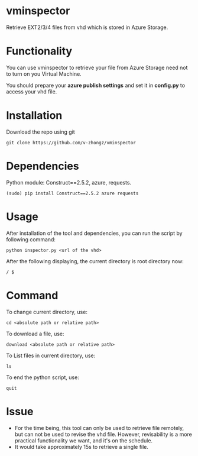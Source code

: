 # vminspector
Retrieve EXT2/3/4 files from vhd which is stored in Azure Storage.

Functionality
==========
You can use vminspector to retrieve your file from Azure Storage need not to turn on you Virtual Machine.    

You should prepare your **azure publish settings** and set it in **config.py** to access your vhd file.

Installation
============
Download the repo using git

	git clone https://github.com/v-zhongz/vminspector

Dependencies
============

Python module: Construct==2.5.2, azure, requests.    

    (sudo) pip install Construct==2.5.2 azure requests

Usage
=====
After installation of the tool and dependencies, you can run the script by following command:

    python inspector.py <url of the vhd>

After the following displaying, the current directory is root directory now:

	/ $ 
	
Command
=====
To change current directory, use:

	cd <absolute path or relative path>
	
To download a file, use:

	download <absolute path or relative path>
	
To List files in current directory, use:

	ls

To end the python script, use:

	quit
	
Issue
=====
- For the time being, this tool can only be used to retrieve file remotely, but can not be used to revise the vhd file. However, revisability is a more practical functionality we want, and it's on the schedule.
- It would take approximately 15s to retrieve a single file.